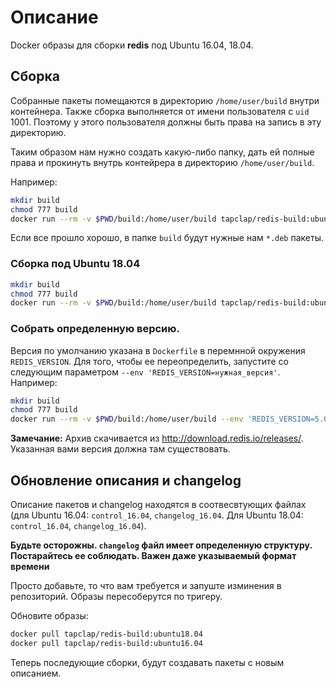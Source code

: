 # Описание
Docker образы для сборки **redis** под Ubuntu 16.04, 18.04.

## Сборка
Собранные пакеты помещаются в директорию `/home/user/build` внутри контейнера. Также сборка выполняется от имени пользователя с `uid` 1001. Поэтому у этого пользователя должны быть права на запись в эту директорию.

Таким образом нам нужно создать какую-либо папку, дать ей полные права и прокинуть внутрь контейрера в директорию `/home/user/build`.

Например:
```bash
mkdir build
chmod 777 build
docker run --rm -v $PWD/build:/home/user/build tapclap/redis-build:ubuntu16.04 build
```

Если все прошло хорошо, в папке `build` будут нужные нам `*.deb` пакеты.

### Сборка под Ubuntu 18.04

```bash
mkdir build
chmod 777 build
docker run --rm -v $PWD/build:/home/user/build tapclap/redis-build:ubuntu18.04 build
```

### Собрать определенную версию.
Версия по умолчанию указана в `Dockerfile` в перемнной окружения `REDIS_VERSION`. Для того, чтобы ее переопределить, запустите со следующим параметром `--env 'REDIS_VERSION=нужная_версия'`. Например:

```bash
mkdir build
chmod 777 build
docker run --rm -v $PWD/build:/home/user/build --env 'REDIS_VERSION=5.0.1' tapclap/redis-build:ubuntu16.04 build
```
**Замечание:** Архив скачивается из http://download.redis.io/releases/. Указанная вами версия должна там существовать.

## Обновление описания и changelog
Описание пакетов и changelog находятся в соотвесвтующих файлах (для Ubuntu 16.04: `control_16.04`, `changelog_16.04`. Для Ubuntu 18.04:  `control_16.04`, `changelog_16.04`).

**Будьте осторожны. `changelog` файл имеет определенную структуру. Постарайтесь ее соблюдать. Важен даже указываемый формат времени**

Просто добавьте, то что вам требуется и запуште изминения в репозиторий. Образы пересоберутся по тригеру.

Обновите образы:
```bash
docker pull tapclap/redis-build:ubuntu18.04
docker pull tapclap/redis-build:ubuntu16.04
```

Теперь последующие сборки, будут создавать пакеты с новым описанием.